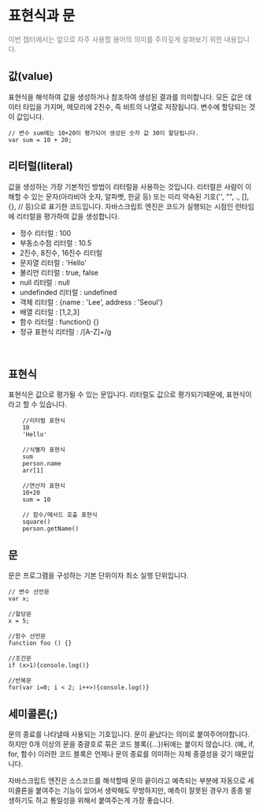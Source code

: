</br>

# <span style='font-weight:bold;'> 표현식과 문</span>

<span style='color:grey;'>이번 챕터에서는 앞으로 자주 사용할 용어의 의미를 주의깊게 살펴보기 위한 내용입니다.</span>

## 값(value)

표현식을 해석하여 값을 생성하거나 참조하여 생성된 결과를 의미합니다. 모든 값은 데이터 타입을 가지며, 메모리에 2진수, 즉 비트의 나열로 저장됩니다. 변수에 할당되는 것이 값입니다.

    // 변수 sum에는 10+20이 평가되어 생성된 숫자 값 30이 할당됩니다.
    var sum = 10 + 20;

## 리터럴(literal)

값을 생성하는 가장 기본적인 방법이 리터럴을 사용하는 것입니다.
리터럴은 사람이 이해할 수 있는 문자(아라비아 숫자, 알파벳, 한글 등) 또는 미리 약속된 기호('', "", ., [], {}, // 등)으로 표기한 코드입니다. 자바스크립트 엔진은 코드가 실행되는 시점인 런타임에 리터럴을 평가하여 값을 생성합니다.

- 정수 리터럴 : 100
- 부동소수점 리터럴 : 10.5
- 2진수, 8진수, 16진수 리터럴
- 문자열 리터럴 : 'Hello'
- 불리언 리터럴 : true, false
- null 리터럴 : null
- undefinded 리터럴 : undefined
- 객체 리터럴 : {name : 'Lee', address : 'Seoul'}
- 배열 리터럴 : [1,2,3]
- 함수 리터럴 : function() {}
- 정규 표현식 리터럴 : /[A-Z]+/g

</br>

## 표현식

표현식은 값으로 평가될 수 있는 문입니다. 리터럴도 값으로 평가되기때문에, 표현식이라고 할 수 있습니다.

        //리터럴 표현식
        10
        'Hello'

        //식별자 표현식
        sum
        person.name
        arr[1]

        //연산자 표현식
        10+20
        sum = 10

        // 함수/메서드 호출 표현식
        square()
        person.getName()

## 문

문은 프로그램을 구성하는 기본 단위이자 최소 실행 단위입니다.

    // 변수 선언문
    var x;

    //할당문
    x = 5;

    //함수 선언문
    function foo () {}

    //조건문
    if (x>1){console.log()}

    //반복문
    for(var i=0; i < 2; i++>){console.log()}

## 세미콜론(;)

문의 종료를 나타낼때 사용되는 기호입니다. 문이 끝났다는 의미로 붙여주어야합니다. 하지만 0개 이상의 문을 중괄호로 묶은 코드 블록({...})뒤에는 붙이지 않습니다. (예\_ if, for, 함수) 이러한 코드 블록은 언제나 문의 종료를 의미하는 자체 종결성을 갖기 때문입니다.

자바스크립트 엔진은 소스코드를 해석할때 문의 끝이라고 예측되는 부분에 자동으로 세미콜론을 붙여주는 기능이 있어서 생략해도 무방하지만, 예측이 잘못된 경우가 종종 발생하기도 하고 통일성을 위해서 붙여주는게 가장 좋습니다.
